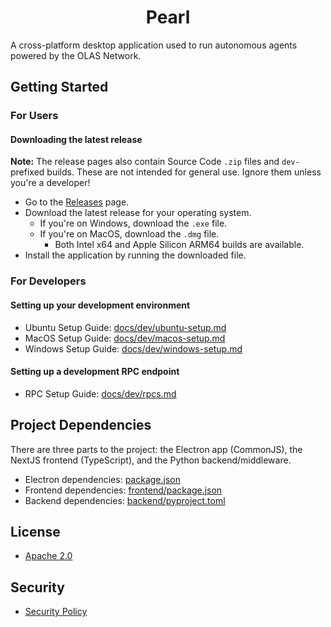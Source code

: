 <h1 align="center">
<b>Pearl</b>
</h1>

A cross-platform desktop application used to run autonomous agents powered by the OLAS Network.

## Getting Started

### For Users

#### Downloading the latest release

**Note:** The release pages also contain Source Code `.zip` files and `dev-` prefixed builds. These are not intended for general use. Ignore them unless you're a developer!

- Go to the [Releases](https://github.com/valory-xyz/olas-operate-app/releases) page.
- Download the latest release for your operating system.
  - If you're on Windows, download the `.exe` file.
  - If you're on MacOS, download the `.dmg` file.
    - Both Intel x64 and Apple Silicon ARM64 builds are available.
- Install the application by running the downloaded file.

### For Developers

#### Setting up your development environment

- Ubuntu Setup Guide: [docs/dev/ubuntu-setup.md](docs/dev/ubuntu-setup.md)
- MacOS Setup Guide: [docs/dev/macos-setup.md](docs/dev/macos-setup.md)
- Windows Setup Guide: [docs/dev/windows-setup.md](docs/dev/windows-setup.md)

#### Setting up a development RPC endpoint

- RPC Setup Guide: [docs/dev/rpcs.md](docs/dev/rpcs.md)

## Project Dependencies

There are three parts to the project: the Electron app (CommonJS), the NextJS frontend (TypeScript), and the Python backend/middleware.

- Electron dependencies: [package.json](package.json)
- Frontend dependencies: [frontend/package.json](package.json)
- Backend dependencies: [backend/pyproject.toml](backend/pyproject.toml)

## License

- [Apache 2.0](LICENSE)

## Security

- [Security Policy](SECURITY.md)
